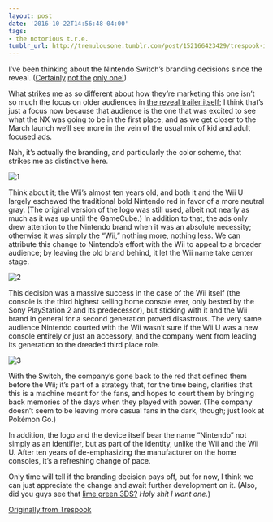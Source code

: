 ```yaml
---
layout: post
date: '2016-10-22T14:56:48-04:00'
tags:
- the notorious t.r.e.
tumblr_url: http://tremulousone.tumblr.com/post/152166423429/trespook-ive-been-thinking-about-the-nintendo
---
```


I’ve been thinking about the Nintendo Switch’s branding decisions since the reveal. ([Certainly](http://www.underconsideration.com/brandnew/archives/new_logo_for_nintendo_switch.php) [not the](http://www.polygon.com/2016/10/20/13351952/nintendo-switch-reveal-video-children-appeal) [only one!](http://www.gamesindustry.biz/articles/2016-10-20-who-else-but-die-hard-nintendo-fans-will-buy-the-switch))

What strikes me as so different about how they’re marketing this one isn’t so much the focus on older audiences in [the reveal trailer itself](https://www.youtube.com/watch?v=f5uik5fgIaI); I think that’s just a focus now because that audience is the one that was excited to see what the NX was going to be in the first place, and as we get closer to the March launch we’ll see more in the vein of the usual mix of kid and adult focused ads.

Nah, it’s actually the branding, and particularly the color scheme, that strikes me as distinctive here.

![1](http://68.media.tumblr.com/1560f980e6e64069074be10f212716f3/tumblr_inline_ofgkb0L70f1qzg2fb_540.jpg)

Think about it; the Wii’s almost ten years old, and both it and the Wii U largely eschewed the traditional bold Nintendo red in favor of a more neutral gray. (The original version of the logo was still used, albeit not nearly as much as it was up until the GameCube.) In addition to that, the ads only drew attention to the Nintendo brand when it was an absolute necessity; otherwise it was simply the “Wii,” nothing more, nothing less. We can attribute this change to Nintendo’s effort with the Wii to appeal to a broader audience; by leaving the old brand behind, it let the Wii name take center stage.

![2](http://68.media.tumblr.com/6218ac7ceeb32dfb30960b41249145bd/tumblr_inline_ofgkc59HCc1qzg2fb_540.jpg)

This decision was a massive success in the case of the Wii itself (the console is the third highest selling home console ever, only bested by the Sony PlayStation 2 and its predecessor), but sticking with it and the Wii brand in general for a second generation proved disastrous. The very same audience Nintendo courted with the Wii wasn’t sure if the Wii U was a new console entirely or just an accessory, and the company went from leading its generation to the dreaded third place role.

![3](http://68.media.tumblr.com/1c71b564bc93d6744c4c5efd9219c5bc/tumblr_inline_ofgkadekS91qzg2fb_540.jpg)

With the Switch, the company’s gone back to the red that defined them before the Wii; it’s part of a strategy that, for the time being, clarifies that this is a machine meant for the fans, and hopes to court them by bringing back memories of the days when they played with power. (The company doesn’t seem to be leaving more casual fans in the dark, though; just look at Pokémon Go.)

In addition, the logo and the device itself bear the name “Nintendo” not simply as an identifier, but as part of the identity, unlike the Wii and the Wii U. After ten years of de-emphasizing the manufacturer on the home consoles, it’s a refreshing change of pace.

Only time will tell if the branding decision pays off, but for now, I think we can just appreciate the change and await further development on it. (Also, did you guys see that [lime green 3DS?](http://www.polygon.com/2016/10/21/13363490/amazon-exclusive-lime-green-new-nintendo-3ds-xl) _Holy shit I want one._)

[Originally from Trespook](http://trespook.tumblr.com/post/152162416993)
